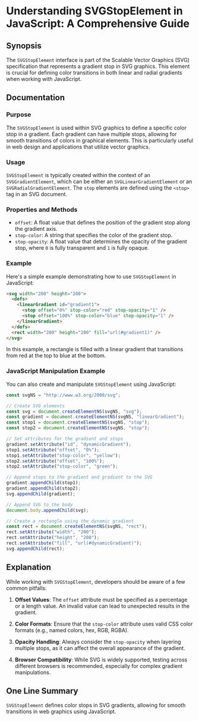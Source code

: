 <!--
Meta Description: # Understanding SVGStopElement in JavaScript: A Comprehensive Guide ## Synopsis The `SVGStopElement` interface is part of the Scalable Vector Graphics...
Meta Keywords: stop, gradient, svg, color, svgstopelement
-->

# Understanding SVGStopElement in JavaScript: A Comprehensive Guide

## Synopsis
The `SVGStopElement` interface is part of the Scalable Vector Graphics (SVG) specification that represents a gradient stop in SVG graphics. This element is crucial for defining color transitions in both linear and radial gradients when working with JavaScript.

## Documentation

### Purpose
The `SVGStopElement` is used within SVG graphics to define a specific color stop in a gradient. Each gradient can have multiple stops, allowing for smooth transitions of colors in graphical elements. This is particularly useful in web design and applications that utilize vector graphics.

### Usage
`SVGStopElement` is typically created within the context of an `SVGGradientElement`, which can be either an `SVGLinearGradientElement` or an `SVGRadialGradientElement`. The `stop` elements are defined using the `<stop>` tag in an SVG document.

### Properties and Methods
- `offset`: A float value that defines the position of the gradient stop along the gradient axis.
- `stop-color`: A string that specifies the color of the gradient stop.
- `stop-opacity`: A float value that determines the opacity of the gradient stop, where `0` is fully transparent and `1` is fully opaque.

### Example
Here's a simple example demonstrating how to use `SVGStopElement` in JavaScript:

```html
<svg width="200" height="200">
  <defs>
    <linearGradient id="gradient1">
      <stop offset="0%" stop-color="red" stop-opacity="1" />
      <stop offset="100%" stop-color="blue" stop-opacity="1" />
    </linearGradient>
  </defs>
  <rect width="200" height="200" fill="url(#gradient1)" />
</svg>
```

In this example, a rectangle is filled with a linear gradient that transitions from red at the top to blue at the bottom.

### JavaScript Manipulation Example
You can also create and manipulate `SVGStopElement` using JavaScript:

```javascript
const svgNS = "http://www.w3.org/2000/svg";

// Create SVG elements
const svg = document.createElementNS(svgNS, "svg");
const gradient = document.createElementNS(svgNS, "linearGradient");
const stop1 = document.createElementNS(svgNS, "stop");
const stop2 = document.createElementNS(svgNS, "stop");

// Set attributes for the gradient and stops
gradient.setAttribute("id", "dynamicGradient");
stop1.setAttribute("offset", "0%");
stop1.setAttribute("stop-color", "yellow");
stop2.setAttribute("offset", "100%");
stop2.setAttribute("stop-color", "green");

// Append stops to the gradient and gradient to the SVG
gradient.appendChild(stop1);
gradient.appendChild(stop2);
svg.appendChild(gradient);

// Append SVG to the body
document.body.appendChild(svg);

// Create a rectangle using the dynamic gradient
const rect = document.createElementNS(svgNS, "rect");
rect.setAttribute("width", "200");
rect.setAttribute("height", "200");
rect.setAttribute("fill", "url(#dynamicGradient)");
svg.appendChild(rect);
```

## Explanation
While working with `SVGStopElement`, developers should be aware of a few common pitfalls:

1. **Offset Values**: The `offset` attribute must be specified as a percentage or a length value. An invalid value can lead to unexpected results in the gradient.
   
2. **Color Formats**: Ensure that the `stop-color` attribute uses valid CSS color formats (e.g., named colors, hex, RGB, RGBA).

3. **Opacity Handling**: Always consider the `stop-opacity` when layering multiple stops, as it can affect the overall appearance of the gradient.

4. **Browser Compatibility**: While SVG is widely supported, testing across different browsers is recommended, especially for complex gradient manipulations.

## One Line Summary
`SVGStopElement` defines color stops in SVG gradients, allowing for smooth transitions in web graphics using JavaScript.